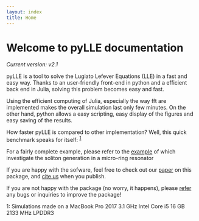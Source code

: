```yaml
---
layout: index
title: Home
---
```


# Welcome to pyLLE documentation

_Current version: v2.1_


pyLLE is a tool to solve the Lugiato Lefever Equations (LLE) in a fast and easy way. Thanks to an user-friendly front-end in python and a efficient back end in Julia, solving this problem becomes easy and fast.

Using the efficient computing of Julia, especially the way fft are implemented makes the overall simulation last only few minutes. On the other hand, python allows a easy scripting, easy display of the figures and easy saving of the results. 

How faster pyLLE is compared to other implementation? Well, this quick benchmark speaks for itself: <sup>[1](#myfootnote1)</sup>



For a fairly complete example, please refer to the [example](https://gregmoille.github.io/pyLLE/Example.html) of  which investigate the soliton generation in a micro-ring resonator

If you are happy with the sofware, feel free to check out our [paper]() on this package, and [cite us](https://gregmoille.github.io/pyLLE/HowToCite.html) when you publish. 

If you are not happy with the package (no worry, it happens), please [refer](https://github.com/gregmoille/pyLLE/issues) any bugs or inquiries to improve the package! 


<a name="myfootnote1">1</a>: Simulations made on a MacBook Pro 2017 3.1 GHz Intel Core i5 16 GB 2133 MHz LPDDR3